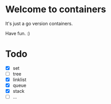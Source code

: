 # Welcome to containers

It's just a go version containers.

Have fun.
:)

# Todo

- [x] set
- [ ] tree
- [x] linklist
- [x] queue
- [x] stack
- [ ] ...